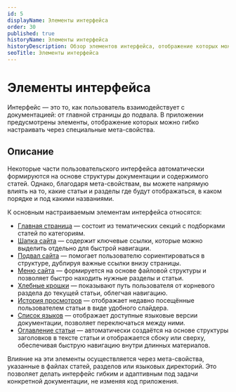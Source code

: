 ```yaml
---
id: 5
displayName: Элементы интерфейса
order: 30
published: true
historyName: Элементы интерфейса
historyDescription: Обзор элементов интерфейса, отображение которых можно настраивать с помощью мета-свойств
seoTitle: Элементы интерфейса
---
```


# Элементы интерфейса

Интерфейс — это то, как пользователь взаимодействует с документацией: от главной страницы до подвала.
В приложении предусмотрены элементы, отображение которых можно гибко настраивать через специальные мета-свойства.


## Описание

Некоторые части пользовательского интерфейса автоматически формируются на основе структуры документации
и содержимого статей. Однако, благодаря мета-свойствам, вы можете напрямую влиять на то, какие статьи и разделы
где будут отображаться, в каком порядке и под какими названиями.

К основным настраиваемым элементам интерфейса относятся:

- [Главная страница]([9]) — состоит из тематических секций с подборками статей по категориям.
- [Шапка сайта]([7]) — содержит ключевые ссылки, которые можно выделить отдельно для быстрой навигации.
- [Подвал сайта]([6]) — помогает пользователю сориентироваться в структуре, дублируя важные ссылки внизу страницы.
- [Меню сайта]([10]) — формируется на основе файловой структуры и позволяет быстро находить нужные разделы и статьи.
- [Хлебные крошки]([4]) — показывают путь пользователя от корневого раздела до текущей статьи, облегчая навигацию.
- [История просмотров]([8]) — отображает недавно посещённые пользователем статьи в виде удобного слайдера.
- [Список языков]([70]) — отображает доступные языковые версии документации, позволяет переключаться между ними.
- [Оглавление статьи]([11]) — автоматически создаётся на основе структуры заголовков в тексте статьи и отображается сбоку или сверху, обеспечивая быструю навигацию внутри длинных материалов.


Влияние на эти элементы осуществляется через мета-свойства, указанные в файлах статей, разделов или языковых директорий.
Это позволяет делать интерфейс гибким и адаптивным под задачи конкретной документации, не изменяя код приложения.
